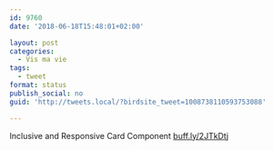 ```yaml
---
id: 9760
date: '2018-06-18T15:48:01+02:00'

layout: post
categories:
  - Vis ma vie
tags:
  - tweet
format: status
publish_social: no
guid: 'http://tweets.local/?birdsite_tweet=1008738110593753088'

---
```


Inclusive and Responsive Card Component [buff.ly/2JTkDtj](https://buff.ly/2JTkDtj)